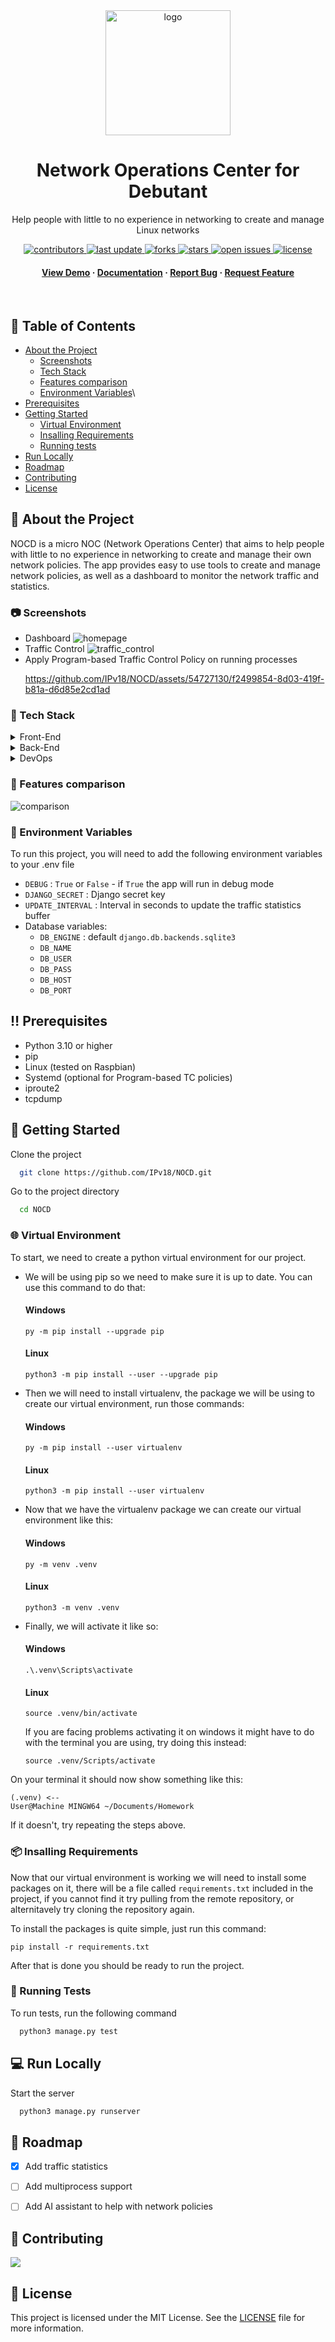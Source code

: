 <div align="center">

  <img src="assets/logo.png" alt="logo" width="200" height="auto" />
  <h1>Network Operations Center for Debutant</h1>
  
  <p>
    Help people with little to no experience in networking to create and manage Linux networks
  </p>
  
  
<!-- Badges -->
<p>
  <a href="https://github.com/IPv18/NOCD/graphs/contributors">
    <img src="https://img.shields.io/github/contributors/IPv18/NOCD" alt="contributors" />
  </a>
  <a href="">
    <img src="https://img.shields.io/github/last-commit/IPv18/NOCD" alt="last update" />
  </a>
  <a href="https://github.com/IPv18/NOCD/network/members">
    <img src="https://img.shields.io/github/forks/IPv18/NOCD" alt="forks" />
  </a>
  <a href="https://github.com/IPv18/NOCD/stargazers">
    <img src="https://img.shields.io/github/stars/IPv18/NOCD" alt="stars" />
  </a>
  <a href="https://github.com/IPv18/NOCD/issues/">
    <img src="https://img.shields.io/github/issues/IPv18/NOCD" alt="open issues" />
  </a>
  <a href="https://github.com/IPv18/NOCD/blob/master/LICENSE">
    <img src="https://img.shields.io/github/license/IPv18/NOCD.svg" alt="license" />
  </a>
</p>
   
<h4>
    <a href="https://github.com/IPv18/NOCD/">View Demo</a>
  <span> · </span>
    <a href="https://github.com/IPv18/NOCD">Documentation</a>
  <span> · </span>
    <a href="https://github.com/IPv18/NOCD/issues/">Report Bug</a>
  <span> · </span>
    <a href="https://github.com/IPv18/NOCD/issues/">Request Feature</a>
  </h4>
</div>

<br />

<!-- Table of Contents -->
## :notebook_with_decorative_cover: Table of Contents

- [About the Project](#star2-about-the-project)
  - [Screenshots](#camera-screenshots)
  - [Tech Stack](#space_invader-tech-stack)
  - [Features comparison](#dart-features-comparison)
  - [Environment Variables](#key-environment-variables)\
- [Prerequisites](#bangbang-prerequisites)
- [Getting Started](#toolbox-getting-started)
  - [Virtual Environment](#globe_with_meridians-virtual-environment)
  - [Insalling Requirements](#package-insalling-requirements)
  - [Running tests](#test_tube-running-tests)
- [Run Locally](#computer-run-locally)
- [Roadmap](#compass-roadmap)  
- [Contributing](#wave-contributing)
- [License](#page_with_curl-license)
  

<!-- About the Project -->
## :star2: About the Project
NOCD is a micro NOC (Network Operations Center) that aims to help people with little to no experience in networking to create and manage their own network policies. The app provides easy to use tools to create and manage network policies, as well as a dashboard to monitor the network traffic and statistics.



<!-- Screenshots -->
### :camera: Screenshots

<div> 
  <ul>
    <li > Dashboard
      <img src="assets/screenshots/homepage.png" alt="homepage" />
    </li>
    <li> Traffic Control
      <img src="assets/screenshots/traffic_control.png" alt="traffic_control" />
    </li>
    <li> Apply Program-based Traffic Control Policy on  running processes
 </li>
      
https://github.com/IPv18/NOCD/assets/54727130/f2499854-8d03-419f-b81a-d6d85e2cd1ad
   
  </ul>
</div>





<!-- TechStack -->
### :space_invader: Tech Stack

<details>
  <summary>Front-End</summary>
  <ul>
    <li> JavaScript </li>
    <li> jquery </li>
    <li> Chart.js </li>
    <li> popper.js </li>
    <li> datatables </li>
    <li> Bootstrap </li>
    <li> django templates </li>
  </ul>
</details>

<details>
  <summary>Back-End</summary>
  <ul>
    <li> Django </li>
    <li> Django REST framework </li>
    <li> sqlite3 </li>
    <li>
      Linux / Network
      <ul> 
        <li> systemd </li>
        <li> Linux TC (traffic controll) </li>
        <li> iproute2</li>
        <li> tcpdump</li>
        <li> iptables </li>
      </ul>
    </li>
  </ul>
</details>



<details>
<summary>DevOps</summary>
  <ul>
    <li><a href="https://docs.github.com/en/actions">GitHub Actions</a></li>
    <li><a href="https://www.jenkins.io/">Jenkins</a></li>
    <li><a href="https://www.docker.com/">Docker</a></li>
  </ul>
</details>

<!-- Features -->
### :dart: Features comparison

<img src="assets/comparison.png" alt="comparison" />

<!-- Env Variables -->
### :key: Environment Variables

To run this project, you will need to add the following environment variables to your .env file

- `DEBUG` : `True` or `False` - if `True` the app will run in debug mode
- `DJANGO_SECRET` : Django secret key 
- `UPDATE_INTERVAL` : Interval in seconds to update the traffic statistics buffer
- Database variables:
  - `DB_ENGINE` : default `django.db.backends.sqlite3`
  - `DB_NAME`
  - `DB_USER`
  - `DB_PASS`
  - `DB_HOST`
  - `DB_PORT`


## :bangbang: Prerequisites

- Python 3.10 or higher
- pip
- Linux (tested on Raspbian)
- Systemd (optional for Program-based TC policies)
- iproute2
- tcpdump


<!-- Getting Started -->
## 	:toolbox: Getting Started

Clone the project

```bash
  git clone https://github.com/IPv18/NOCD.git
```

Go to the project directory

```bash
  cd NOCD
```


### :globe_with_meridians: Virtual Environment

To start, we need to create a python virtual environment for our project.

- We will be using pip so we need to make sure it is up to date. You can use this command to do that:

    #### Windows
    ```
    py -m pip install --upgrade pip
    ```

    #### Linux
    ```
    python3 -m pip install --user --upgrade pip
    ```

- Then we will need to install virtualenv, the package we will be using to create our virtual environment, run those commands:

    #### Windows
    ```
    py -m pip install --user virtualenv
    ```

    #### Linux
    ```
    python3 -m pip install --user virtualenv
    ```
- Now that we have the virtualenv package we can create our virtual environment like this:

    #### Windows
    ```
    py -m venv .venv
    ```

    #### Linux
    ```
    python3 -m venv .venv
    ```
- Finally, we will activate it like so:

    #### Windows
    ```
    .\.venv\Scripts\activate
    ```

    #### Linux
    ```
    source .venv/bin/activate
    ```

    If you are facing problems activating it on windows it might have to do with the terminal you are using, try doing this instead:
    ```
    source .venv/Scripts/activate
    ```

On your terminal it should now show something like this:
```
(.venv) <--
User@Machine MINGW64 ~/Documents/Homework
```
If it doesn't, try repeating the steps above.

<!-- Insalling requirements -->

### :package: Insalling Requirements

 Now that our virtual environment is working we will need to install some packages on it, there will be a file called ```requirements.txt``` included in the project, if you cannot find it try pulling from the remote repository, or alternitavely try cloning the repository again.

 To install the packages is quite simple, just run this command:

 ```
 pip install -r requirements.txt
 ```

 After that is done you should be ready to run the project.

   
<!-- Running Tests -->
### :test_tube: Running Tests

To run tests, run the following command

```bash
  python3 manage.py test
```


<!-- Run Locally -->
## :computer: Run Locally

Start the server

```bash
  python3 manage.py runserver
```


<!-- Roadmap -->
## :compass: Roadmap

* [x] Add traffic statistics
* [ ] Add multiprocess support
* [ ] Add AI assistant to help with network policies



<!-- Contributing -->
## :wave: Contributing

<a href="https://github.com/IPv18/NOCD/graphs/contributors">
  <img src="https://contrib.rocks/image?repo=IPv18/NOCD" />
</a>

<!-- License -->
## :page_with_curl: License

This project is licensed under the MIT License. See the [LICENSE](LICENSE) file for more information.
